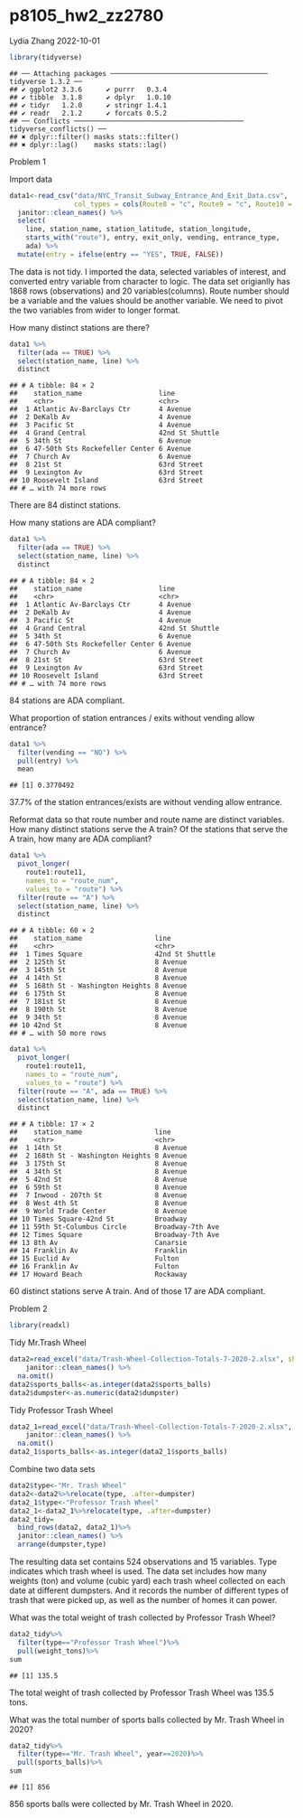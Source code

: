 p8105_hw2_zz2780
================
Lydia Zhang
2022-10-01

``` r
library(tidyverse)
```

    ## ── Attaching packages ─────────────────────────────────────── tidyverse 1.3.2 ──
    ## ✔ ggplot2 3.3.6      ✔ purrr   0.3.4 
    ## ✔ tibble  3.1.8      ✔ dplyr   1.0.10
    ## ✔ tidyr   1.2.0      ✔ stringr 1.4.1 
    ## ✔ readr   2.1.2      ✔ forcats 0.5.2 
    ## ── Conflicts ────────────────────────────────────────── tidyverse_conflicts() ──
    ## ✖ dplyr::filter() masks stats::filter()
    ## ✖ dplyr::lag()    masks stats::lag()

Problem 1

Import data

``` r
data1<-read_csv("data/NYC_Transit_Subway_Entrance_And_Exit_Data.csv",
                col_types = cols(Route8 = "c", Route9 = "c", Route10 = "c", Route11 = "c")) %>% 
  janitor::clean_names() %>% 
  select(
    line, station_name, station_latitude, station_longitude, 
    starts_with("route"), entry, exit_only, vending, entrance_type, 
    ada) %>% 
  mutate(entry = ifelse(entry == "YES", TRUE, FALSE))
```

The data is not tidy. I imported the data, selected variables of
interest, and converted entry variable from character to logic. The data
set origianlly has 1868 rows (observations) and 20 variables(columns).
Route number should be a variable and the values should be another
variable. We need to pivot the two variables from wider to longer
format.

How many distinct stations are there?

``` r
data1 %>% 
  filter(ada == TRUE) %>% 
  select(station_name, line) %>% 
  distinct
```

    ## # A tibble: 84 × 2
    ##    station_name                   line           
    ##    <chr>                          <chr>          
    ##  1 Atlantic Av-Barclays Ctr       4 Avenue       
    ##  2 DeKalb Av                      4 Avenue       
    ##  3 Pacific St                     4 Avenue       
    ##  4 Grand Central                  42nd St Shuttle
    ##  5 34th St                        6 Avenue       
    ##  6 47-50th Sts Rockefeller Center 6 Avenue       
    ##  7 Church Av                      6 Avenue       
    ##  8 21st St                        63rd Street    
    ##  9 Lexington Av                   63rd Street    
    ## 10 Roosevelt Island               63rd Street    
    ## # … with 74 more rows

There are 84 distinct stations.

How many stations are ADA compliant?

``` r
data1 %>% 
  filter(ada == TRUE) %>% 
  select(station_name, line) %>% 
  distinct
```

    ## # A tibble: 84 × 2
    ##    station_name                   line           
    ##    <chr>                          <chr>          
    ##  1 Atlantic Av-Barclays Ctr       4 Avenue       
    ##  2 DeKalb Av                      4 Avenue       
    ##  3 Pacific St                     4 Avenue       
    ##  4 Grand Central                  42nd St Shuttle
    ##  5 34th St                        6 Avenue       
    ##  6 47-50th Sts Rockefeller Center 6 Avenue       
    ##  7 Church Av                      6 Avenue       
    ##  8 21st St                        63rd Street    
    ##  9 Lexington Av                   63rd Street    
    ## 10 Roosevelt Island               63rd Street    
    ## # … with 74 more rows

84 stations are ADA compliant.

What proportion of station entrances / exits without vending allow
entrance?

``` r
data1 %>% 
  filter(vending == "NO") %>% 
  pull(entry) %>% 
  mean
```

    ## [1] 0.3770492

37.7% of the station entrances/exists are without vending allow
entrance.

Reformat data so that route number and route name are distinct
variables. How many distinct stations serve the A train? Of the stations
that serve the A train, how many are ADA compliant?

``` r
data1 %>% 
  pivot_longer(
    route1:route11,
    names_to = "route_num",
    values_to = "route") %>% 
  filter(route == "A") %>% 
  select(station_name, line) %>% 
  distinct
```

    ## # A tibble: 60 × 2
    ##    station_name                  line           
    ##    <chr>                         <chr>          
    ##  1 Times Square                  42nd St Shuttle
    ##  2 125th St                      8 Avenue       
    ##  3 145th St                      8 Avenue       
    ##  4 14th St                       8 Avenue       
    ##  5 168th St - Washington Heights 8 Avenue       
    ##  6 175th St                      8 Avenue       
    ##  7 181st St                      8 Avenue       
    ##  8 190th St                      8 Avenue       
    ##  9 34th St                       8 Avenue       
    ## 10 42nd St                       8 Avenue       
    ## # … with 50 more rows

``` r
data1 %>% 
  pivot_longer(
    route1:route11,
    names_to = "route_num",
    values_to = "route") %>% 
  filter(route == "A", ada == TRUE) %>% 
  select(station_name, line) %>% 
  distinct
```

    ## # A tibble: 17 × 2
    ##    station_name                  line            
    ##    <chr>                         <chr>           
    ##  1 14th St                       8 Avenue        
    ##  2 168th St - Washington Heights 8 Avenue        
    ##  3 175th St                      8 Avenue        
    ##  4 34th St                       8 Avenue        
    ##  5 42nd St                       8 Avenue        
    ##  6 59th St                       8 Avenue        
    ##  7 Inwood - 207th St             8 Avenue        
    ##  8 West 4th St                   8 Avenue        
    ##  9 World Trade Center            8 Avenue        
    ## 10 Times Square-42nd St          Broadway        
    ## 11 59th St-Columbus Circle       Broadway-7th Ave
    ## 12 Times Square                  Broadway-7th Ave
    ## 13 8th Av                        Canarsie        
    ## 14 Franklin Av                   Franklin        
    ## 15 Euclid Av                     Fulton          
    ## 16 Franklin Av                   Fulton          
    ## 17 Howard Beach                  Rockaway

60 distinct stations serve A train. And of those 17 are ADA compliant.

Problem 2

``` r
library(readxl)
```

Tidy Mr.Trash Wheel

``` r
data2=read_excel("data/Trash-Wheel-Collection-Totals-7-2020-2.xlsx", sheet="Mr. Trash Wheel", range="A2:N535")%>%
    janitor::clean_names() %>% 
  na.omit()
data2$sports_balls<-as.integer(data2$sports_balls)
data2$dumpster<-as.numeric(data2$dumpster)
```

Tidy Professor Trash Wheel

``` r
data2_1=read_excel("data/Trash-Wheel-Collection-Totals-7-2020-2.xlsx", sheet="Professor Trash Wheel", range="A2:N117")%>%
    janitor::clean_names() %>% 
  na.omit()
data2_1$sports_balls<-as.integer(data2_1$sports_balls)
```

Combine two data sets

``` r
data2$type<-"Mr. Trash Wheel"
data2<-data2%>%relocate(type, .after=dumpster)
data2_1$type<-"Professor Trash Wheel"
data2_1<-data2_1%>%relocate(type, .after=dumpster)
data2_tidy=
  bind_rows(data2, data2_1)%>%
  janitor::clean_names() %>%
  arrange(dumpster,type)
```

The resulting data set contains 524 observations and 15 variables. Type
indicates which trash wheel is used. The data set includes how many
weights (ton) and volume (cubic yard) each trash wheel collected on each
date at different dumpsters. And it records the number of different
types of trash that were picked up, as well as the number of homes it
can power.

What was the total weight of trash collected by Professor Trash Wheel?

``` r
data2_tidy%>%
  filter(type=="Professor Trash Wheel")%>%
  pull(weight_tons)%>%
sum
```

    ## [1] 135.5

The total weight of trash collected by Professor Trash Wheel was 135.5
tons.

What was the total number of sports balls collected by Mr. Trash Wheel
in 2020?

``` r
data2_tidy%>%
  filter(type=="Mr. Trash Wheel", year==2020)%>%
  pull(sports_balls)%>%
sum
```

    ## [1] 856

856 sports balls were collected by Mr. Trash Wheel in 2020.
